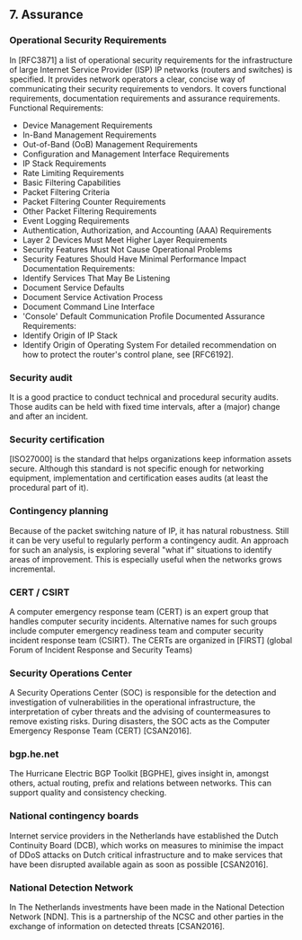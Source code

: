 ## 7. Assurance

### Operational Security Requirements

In [RFC3871] a list of operational security requirements for the infrastructure of large Internet Service Provider (ISP) IP networks (routers and switches) is specified. 
It provides network operators a clear, concise way of communicating their security requirements to vendors. 
It covers functional requirements, documentation requirements and assurance requirements.
Functional Requirements:
*	Device Management Requirements 
*	In-Band Management Requirements 
*	Out-of-Band (OoB) Management Requirements 
*	Configuration and Management Interface Requirements 
*	IP Stack Requirements 
*	Rate Limiting Requirements 
*	Basic Filtering Capabilities 
*	Packet Filtering Criteria 
*	Packet Filtering Counter Requirements 
*	Other Packet Filtering Requirements 
*	Event Logging Requirements 
*	Authentication, Authorization, and Accounting (AAA) Requirements 
*	Layer 2 Devices Must Meet Higher Layer Requirements 
*	Security Features Must Not Cause Operational Problems 
*	Security Features Should Have Minimal Performance Impact
Documentation Requirements:
*	Identify Services That May Be Listening 
*	Document Service Defaults 
*	Document Service Activation Process 
*	Document Command Line Interface 
*	'Console' Default Communication Profile Documented
Assurance Requirements:
*	Identify Origin of IP Stack 
*	Identify Origin of Operating System
For detailed recommendation on how to protect the router's control plane, see [RFC6192].

### Security audit

It is a good practice to conduct technical and procedural security audits. 
Those audits can be held with fixed time intervals, after a (major) change and after an incident.

### Security certification

[ISO27000] is the standard that helps organizations keep information assets secure. 
Although this standard is not specific enough for networking equipment, implementation and certification eases audits (at least the procedural part of it).

### Contingency planning

Because of the packet switching nature of IP, it has natural robustness. 
Still it can be very useful to regularly perform a contingency audit. 
An approach for such an analysis, is exploring several "what if" situations to identify areas of improvement. 
This is especially useful when the networks grows incremental.

### CERT / CSIRT

A computer emergency response team (CERT) is an expert group that handles computer security incidents. 
Alternative names for such groups include computer emergency readiness team and computer security incident response team (CSIRT).
The CERTs are organized in [FIRST] (global Forum of Incident Response and Security Teams)

### Security Operations Center

A Security Operations Center (SOC) is responsible for the detection and investigation of vulnerabilities in the operational infrastructure, the interpretation of cyber threats and the advising of countermeasures to remove existing risks. 
During disasters, the SOC acts as the Computer Emergency Response Team (CERT) [CSAN2016].

### bgp.he.net

The Hurricane Electric BGP Toolkit [BGPHE], gives insight in, amongst others, actual routing, prefix and relations between networks.
This can support quality and consistency checking.

### National contingency boards

Internet service providers in the Netherlands have established the Dutch Continuity Board (DCB), which works on measures to minimise the impact of DDoS attacks on Dutch critical infrastructure and to make services that have been disrupted available again as soon as possible [CSAN2016].

### National Detection Network

In The Netherlands investments have been made in the National Detection Network [NDN]. 
This is a partnership of the NCSC and other parties in the exchange of information on detected threats [CSAN2016].

